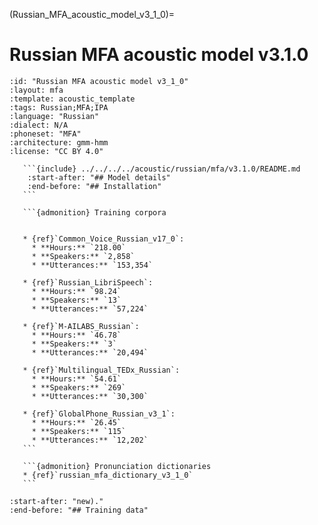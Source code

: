 (Russian_MFA_acoustic_model_v3_1_0)=
# Russian MFA acoustic model v3.1.0

``````{acoustic} Russian MFA acoustic model v3.1.0
:id: "Russian MFA acoustic model v3_1_0"
:layout: mfa
:template: acoustic_template
:tags: Russian;MFA;IPA
:language: "Russian"
:dialect: N/A
:phoneset: "MFA"
:architecture: gmm-hmm
:license: "CC BY 4.0"

   ```{include} ../../../../acoustic/russian/mfa/v3.1.0/README.md
    :start-after: "## Model details"
    :end-before: "## Installation"
   ```

   ```{admonition} Training corpora


   * {ref}`Common_Voice_Russian_v17_0`:
     * **Hours:** `218.00`
     * **Speakers:** `2,858`
     * **Utterances:** `153,354`

   * {ref}`Russian_LibriSpeech`:
     * **Hours:** `98.24`
     * **Speakers:** `13`
     * **Utterances:** `57,224`

   * {ref}`M-AILABS_Russian`:
     * **Hours:** `46.78`
     * **Speakers:** `3`
     * **Utterances:** `20,494`

   * {ref}`Multilingual_TEDx_Russian`:
     * **Hours:** `54.61`
     * **Speakers:** `269`
     * **Utterances:** `30,300`

   * {ref}`GlobalPhone_Russian_v3_1`:
     * **Hours:** `26.45`
     * **Speakers:** `115`
     * **Utterances:** `12,202`
   ```

   ```{admonition} Pronunciation dictionaries
   * {ref}`russian_mfa_dictionary_v3_1_0`
   ```
``````

```{include} ../../../../acoustic/russian/mfa/v3.1.0/README.md
:start-after: "new)."
:end-before: "## Training data"
```
